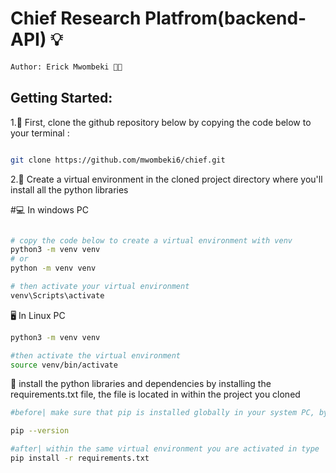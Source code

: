# Chief Research Platfrom(backend-API) 💡

```bash
Author: Erick Mwombeki 👋🏾
```

## Getting Started:

1.🏏 First, clone the github repository below by copying the code below to your terminal :

```bash

git clone https://github.com/mwombeki6/chief.git


```

2.📌 Create a virtual environment in the cloned project directory where you'll install all the python libraries





#💻 In windows PC

```bash

# copy the code below to create a virtual environment with venv
python3 -m venv venv
# or
python -m venv venv

# then activate your virtual environment
venv\Scripts\activate
```

🖥️ In Linux PC

```bash
python3 -m venv venv

#then activate the virtual environment
source venv/bin/activate

```

🔔 install the python libraries and dependencies by installing the requirements.txt file, the file is located in within the project you cloned

```bash
#before| make sure that pip is installed globally in your system PC, by typing code below in your terminal

pip --version

#after| within the same virtual environment you are activated in type
pip install -r requirements.txt
```
